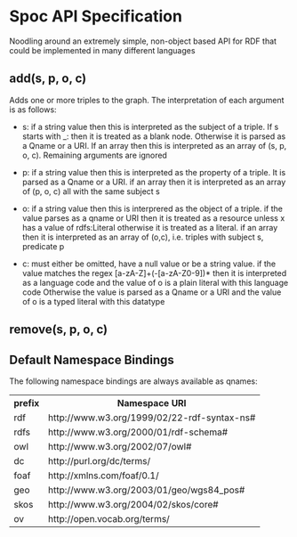 
Spoc API Specification
======================
Noodling around an extremely simple, non-object based API for RDF that could be implemented in many different languages




add(s, p, o, c)
---------------
Adds one or more triples to the graph. The interpretation of each argument is as follows:

* s: if a string value then this is interpreted as the subject of a triple. 
    If s starts with _: then it is treated as a blank node. Otherwise it is parsed as a Qname or a URI.
    If an array then this is interpreted as an array of (s, p, o, c). Remaining arguments are ignored
  
* p: if a string value then this is interpreted as the property of a triple. It is parsed as a Qname or a URI.
    if an array then it is interpreted as an array of (p, o, c) all with the same subject s
  
* o:  if a string value then this is interprered as the object of a triple.
    if the value parses as a qname or URI then it is treated as a resource unless x has a value of rdfs:Literal
    otherwise it is treated as a literal.
    if an array then it is interpreted as an array of (o,c), i.e. triples with subject s, predicate p
  
* c:  must either be omitted, have a null value or be a string value. if the value matches the regex [a-zA-Z]+(-[a-zA-Z0-9])* then it is interpreted as a language code and
    the value of o is a plain literal with this language code
    Otherwise the value is parsed as a Qname or a URI and the value of o is a typed literal with this datatype

remove(s, p, o, c)
------------------

Default Namespace Bindings
--------------------------
The following namespace bindings are always available as qnames:

<table>
<tr><th>prefix</th><th>Namespace URI</th></tr>
<tr><td>rdf</td><td>http://www.w3.org/1999/02/22-rdf-syntax-ns#</td></tr>
<tr><td>rdfs</td><td>http://www.w3.org/2000/01/rdf-schema#</td></tr>
<tr><td>owl</td><td>http://www.w3.org/2002/07/owl#</td></tr>
<tr><td>dc</td><td>http://purl.org/dc/terms/</td></tr>
<tr><td>foaf</td><td>http://xmlns.com/foaf/0.1/</td></tr>
<tr><td>geo</td><td>http://www.w3.org/2003/01/geo/wgs84_pos#</td></tr>
<tr><td>skos</td><td>http://www.w3.org/2004/02/skos/core#</td></tr>
<tr><td>ov</td><td>http://open.vocab.org/terms/</td></tr>
</table>
